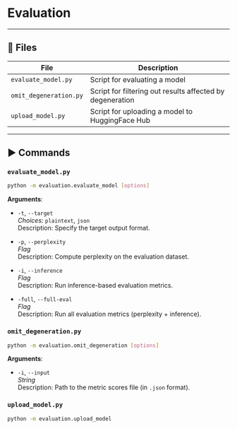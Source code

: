 
# Evaluation

---

## 📂 Files

| File                   | Description                                               |
|------------------------|-----------------------------------------------------------|
| `evaluate_model.py`    | Script for evaluating a model                             |
| `omit_degeneration.py` | Script for filtering out results affected by degeneration |
| `upload_model.py`      | Script for uploading a model to HuggingFace Hub           |


---

## ▶️ Commands

### `evaluate_model.py`

```bash
python -m evaluation.evaluate_model [options]
```

**Arguments**:

* `-t`, `--target`  
  *Choices:* `plaintext`, `json`  
  Description: Specify the target output format.

* `-p`, `--perplexity`  
  *Flag*   
  Description: Compute perplexity on the evaluation dataset.

* `-i`, `--inference`  
  *Flag*     
  Description: Run inference-based evaluation metrics.

* `-full`, `--full-eval`  
  *Flag*    
  Description: Run all evaluation metrics (perplexity + inference).

### `omit_degeneration.py`

```bash
python -m evaluation.omit_degeneration [options]
```

**Arguments**:

* `-i`, `--input`  
  *String*  
  Description: Path to the metric scores file (in `.json` format).

### `upload_model.py`

```bash
python -m evaluation.upload_model
```